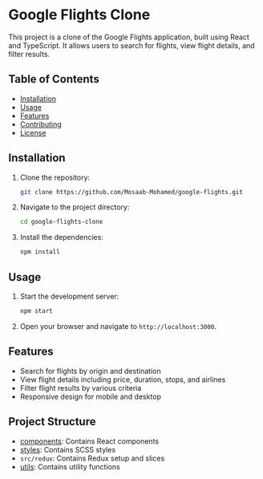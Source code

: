 # Google Flights Clone

This project is a clone of the Google Flights application, built using React and TypeScript. It allows users to search for flights, view flight details, and filter results.

## Table of Contents

- [Installation](#installation)
- [Usage](#usage)
- [Features](#features)
- [Contributing](#contributing)
- [License](#license)

## Installation

1. Clone the repository:

    ```bash
    git clone https://github.com/Mosaab-Mohamed/google-flights.git
    ```

2. Navigate to the project directory:

    ```bash
    cd google-flights-clone
    ```

3. Install the dependencies:

    ```bash
    npm install
    ```

## Usage

1. Start the development server:

    ```bash
    npm start
    ```

2. Open your browser and navigate to `http://localhost:3000`.

## Features

- Search for flights by origin and destination
- View flight details including price, duration, stops, and airlines
- Filter flight results by various criteria
- Responsive design for mobile and desktop

## Project Structure

- [components](http://_vscodecontentref_/1): Contains React components
- [styles](http://_vscodecontentref_/2): Contains SCSS styles
- `src/redux`: Contains Redux setup and slices
- [utils](http://_vscodecontentref_/3): Contains utility functions

